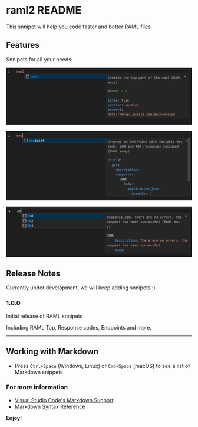 # raml2 README

This snnipet will help you code faster and better RAML files.

## Features

Snnipets for all your needs:

![alt text](images/ramlpic.png "RAML starter")

![alt text](images/endpoint.png "endpoint snnipet")

![alt text](images/200.png "response codes")


## Release Notes

Currently under development, we will keep adding snnipets :) 

### 1.0.0

Initial release of RAML snnipets

Including RAML Top, Response codes, Endpoints and more.


-----------------------------------------------------------------------------------------------------------

## Working with Markdown

* Press `Ctrl+Space` (Windows, Linux) or `Cmd+Space` (macOS) to see a list of Markdown snippets

### For more information

* [Visual Studio Code's Markdown Support](http://code.visualstudio.com/docs/languages/markdown)
* [Markdown Syntax Reference](https://help.github.com/articles/markdown-basics/)

**Enjoy!**
